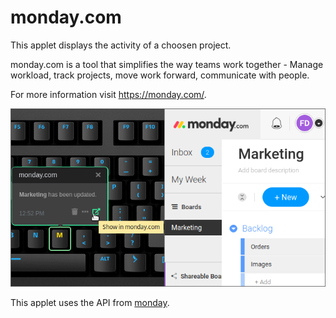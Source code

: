 # monday.com

This applet displays the activity of a choosen project.

monday.com is a tool that simplifies the way teams work together - Manage workload, track projects, move work forward, communicate with people.

For more information visit <https://monday.com/>.

![monday on a Das Keyboard Q](assets/image.png "monday applet")

This applet uses the API from [monday](https://developers.monday.com/).
